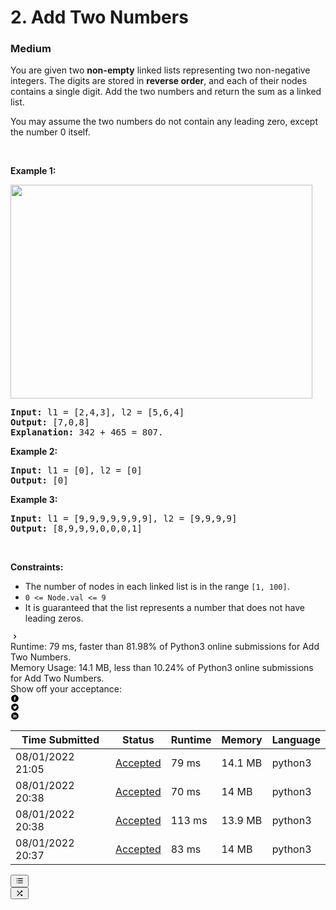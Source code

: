 <div data-key="description-content" data-cy="description-content" class="tab-pane__ncJk css-1eusa4c-TabContent e5i1odf5"><div class="description__24sA"><div class="css-101rr4k"><h1>2. Add Two Numbers</h1><div class="css-10o4wqw"><h3>Medium</h3><p>You are given two <strong>non-empty</strong> linked lists representing two non-negative integers. The digits are stored in <strong>reverse order</strong>, and each of their nodes contains a single digit. Add the two numbers and return the sum&nbsp;as a linked list.</p>

<p>You may assume the two numbers do not contain any leading zero, except the number 0 itself.</p>

<p>&nbsp;</p>
<p><strong>Example 1:</strong></p>
<img alt="" src="https://assets.leetcode.com/uploads/2020/10/02/addtwonumber1.jpg" style="width: 483px; height: 342px;">
<pre><strong>Input:</strong> l1 = [2,4,3], l2 = [5,6,4]
<strong>Output:</strong> [7,0,8]
<strong>Explanation:</strong> 342 + 465 = 807.
</pre>

<p><strong>Example 2:</strong></p>

<pre><strong>Input:</strong> l1 = [0], l2 = [0]
<strong>Output:</strong> [0]
</pre>

<p><strong>Example 3:</strong></p>

<pre><strong>Input:</strong> l1 = [9,9,9,9,9,9,9], l2 = [9,9,9,9]
<strong>Output:</strong> [8,9,9,9,0,0,0,1]
</pre>

<p>&nbsp;</p>
<p><strong>Constraints:</strong></p>

<ul>
	<li>The number of nodes in each linked list is in the range <code>[1, 100]</code>.</li>
	<li><code>0 &lt;= Node.val &lt;= 9</code></li>
	<li>It is guaranteed that the list represents a number that does not have leading zeros.</li>
</ul>
</div></div><svg viewBox="0 0 24 24" width="1em" height="1em" class="icon__1Md2"><path fill-rule="evenodd" d="M10 6L8.59 7.41 13.17 12l-4.58 4.59L10 18l6-6z"></path></svg></a></div><div class="info__2oQ9"><span>Runtime:&nbsp;<span class="data__HC-i">79 ms</span><span>, faster than <span class="data__HC-i">81.98%</span> of Python3 online submissions for Add Two Numbers.</span></span></div><div class="info__2oQ9"><span>Memory Usage:&nbsp;<span class="data__HC-i">14.1 MB</span><span>, less than <span class="data__HC-i">10.24%</span> of Python3 online submissions for Add Two Numbers.</span></span></div></div><div class="addl-success-info__2ySC"><div class="share__1rbD"><div class="desc__3vzG">Show off your acceptance:</div><div><div><div class="icon-area__oZoj"><div class="root__2fED" data-icon="facebook"><a href="https://www.facebook.com/sharer/sharer.php?u=https%3A%2F%2Fleetcode.com%2Fproblems%2Fadd-two-numbers%2F&amp;quote=Add%20Two%20Numbers%20-%20LeetCode" target="_blank" class="icon__1sW1" data-region="normal"><svg viewBox="0 0 24 24" width="1em" height="1em" class="icon__1Md2"><path fill-rule="evenodd" d="M12 22c5.523 0 10-4.477 10-10S17.523 2 12 2 2 6.477 2 12s4.477 10 10 10zm2.52-14.923v1.686h-1.004c-.366 0-.613.077-.74.23-.128.153-.192.383-.192.69v1.207h1.871l-.249 1.891h-1.622v4.849h-1.955V12.78H9v-1.89h1.629V9.497c0-.792.221-1.407.664-1.843.443-.437 1.033-.655 1.77-.655.626 0 1.111.026 1.456.077z"></path></svg></a></div><div class="root__2fED" data-icon="twitter"><a href="https://twitter.com/intent/tweet?text=Add%20Two%20Numbers%20-%20LeetCode&amp;url=https%3A%2F%2Fleetcode.com%2Fproblems%2Fadd-two-numbers%2F" target="_blank" class="icon__1sW1" data-region="normal"><svg viewBox="0 0 24 24" width="1em" height="1em" class="icon__1Md2"><path fill-rule="evenodd" d="M12 22c5.523 0 10-4.477 10-10S17.523 2 12 2 2 6.477 2 12s4.477 10 10 10zm5.84-12.956a4.64 4.64 0 0 1-1.114 1.15 6.304 6.304 0 0 1-.254 2.074 6.468 6.468 0 0 1-.795 1.708 6.71 6.71 0 0 1-1.269 1.448c-.49.42-1.082.755-1.775 1.005a6.493 6.493 0 0 1-2.221.375A6.17 6.17 0 0 1 7 15.806c.16.019.339.028.536.028a4.35 4.35 0 0 0 2.759-.95A2.17 2.17 0 0 1 9 14.442a2.17 2.17 0 0 1-.784-1.097c.151.023.291.034.42.034.197 0 .392-.025.584-.076a2.187 2.187 0 0 1-1.275-.767 2.146 2.146 0 0 1-.506-1.413v-.027a2.2 2.2 0 0 0 1.005.282 2.216 2.216 0 0 1-.99-1.85c0-.404.1-.778.302-1.121a6.292 6.292 0 0 0 2.026 1.64c.796.41 1.648.639 2.555.684a2.488 2.488 0 0 1-.054-.509c0-.614.216-1.138.65-1.571.433-.433.957-.65 1.571-.65.642 0 1.184.234 1.624.702.5-.097.97-.275 1.41-.536a2.16 2.16 0 0 1-.976 1.224 4.41 4.41 0 0 0 1.28-.344l-.002-.002z"></path></svg></a></div><div class="root__2fED" data-icon="linkedin-c"><a href="http://www.linkedin.com/shareArticle?url=https%3A%2F%2Fleetcode.com%2Fproblems%2Fadd-two-numbers%2F&amp;title=Add%20Two%20Numbers%20-%20LeetCode&amp;summary=I%20just%20solved%20Add%20Two%20Numbers%20on%20LeetCode.%20My%20Python3%20solution%20%20%20%20%20%20finished%20in%2079%20ms%2C%20beating%2081.98%25%20%20%20%20%20%20of%20all%20other%20Python3%20submissions.%20Can%20you%20beat%20it%3F&amp;mini=true&amp;ro=true&amp;armin=armin" target="_blank" class="icon__1sW1" data-region="normal"><svg viewBox="0 0 24 24" width="1em" height="1em" class="icon__1Md2"><path fill-rule="evenodd" d="M12 22c5.523 0 10-4.477 10-10S17.523 2 12 2 2 6.477 2 12s4.477 10 10 10zm-2.472-5.611H7.55V9.467h1.978v6.922zm-.99-7.911a.989.989 0 1 1 0-1.978.989.989 0 0 1 0 1.978zm7.912 7.91h-1.978v-3.955a.989.989 0 1 0-1.978 0v3.956h-1.977V9.467h1.977v1.227c.408-.56 1.032-1.227 1.731-1.227 1.229 0 2.225 1.107 2.225 2.472v4.45z"></path></svg></a></div></div></div></div></div></div></div><div><div class="ant-table-wrapper table__1sPX"><div class="ant-spin-nested-loading"><div class="ant-spin-container"><div class="ant-table ant-table-default ant-table-scroll-position-left"><div class="ant-table-content"><div class="ant-table-body"><table class=""><colgroup><col><col><col><col><col></colgroup><thead class="ant-table-thead"><tr><th class="time-column__1guG"><span class="ant-table-header-column"><div><span class="ant-table-column-title">Time Submitted</span><span class="ant-table-column-sorter"></span></div></span></th><th class="status-column__3SUg"><span class="ant-table-header-column"><div><span class="ant-table-column-title">Status</span><span class="ant-table-column-sorter"></span></div></span></th><th class="runtime-column__1ka_"><span class="ant-table-header-column"><div><span class="ant-table-column-title">Runtime</span><span class="ant-table-column-sorter"></span></div></span></th><th class="memory-column__1dxp"><span class="ant-table-header-column"><div><span class="ant-table-column-title">Memory</span><span class="ant-table-column-sorter"></span></div></span></th><th class="lang-column__tR-8"><span class="ant-table-header-column"><div><span class="ant-table-column-title">Language</span><span class="ant-table-column-sorter"></span></div></span></th></tr></thead><tbody class="ant-table-tbody"><tr class="ant-table-row ant-table-row-level-0" data-row-key="762773038"><td class="time-column__1guG">08/01/2022 21:05</td><td class="status-column__3SUg"><a href="/submissions/s/762773038/" target="_blank" class="ac__35gz" data-submission-id="762773038">Accepted</a></td><td class="runtime-column__1ka_">79 ms</td><td class="memory-column__1dxp">14.1 MB</td><td class="lang-column__tR-8">python3</td></tr><tr class="ant-table-row ant-table-row-level-0" data-row-key="762761730"><td class="time-column__1guG">08/01/2022 20:38</td><td class="status-column__3SUg"><a href="/submissions/detail/762761730/" target="_blank" class="ac__35gz" data-submission-id="762761730">Accepted</a></td><td class="runtime-column__1ka_">70 ms</td><td class="memory-column__1dxp">14 MB</td><td class="lang-column__tR-8">python3</td></tr><tr class="ant-table-row ant-table-row-level-0" data-row-key="762761627"><td class="time-column__1guG">08/01/2022 20:38</td><td class="status-column__3SUg"><a href="/submissions/detail/762761627/" target="_blank" class="ac__35gz" data-submission-id="762761627">Accepted</a></td><td class="runtime-column__1ka_">113 ms</td><td class="memory-column__1dxp">13.9 MB</td><td class="lang-column__tR-8">python3</td></tr><tr class="ant-table-row ant-table-row-level-0" data-row-key="762761566"><td class="time-column__1guG">08/01/2022 20:37</td><td class="status-column__3SUg"><a href="/submissions/detail/762761566/" target="_blank" class="ac__35gz" data-submission-id="762761566">Accepted</a></td><td class="runtime-column__1ka_">83 ms</td><td class="memory-column__1dxp">14 MB</td><td class="lang-column__tR-8">python3</td></tr></tbody></table></div></div></div></div></div></div></div></div></div></div></div></div><div class="erd_scroll_detection_container erd_scroll_detection_container_animation_active" style="visibility: hidden; display: inline; width: 0px; height: 0px; z-index: -1; overflow: hidden; margin: 0px; padding: 0px;"><div dir="ltr" class="erd_scroll_detection_container" style="position: absolute; flex: 0 0 auto; overflow: hidden; z-index: -1; visibility: hidden; width: 100%; height: 100%; left: 0px; top: 0px;"><div class="erd_scroll_detection_container" style="position: absolute; flex: 0 0 auto; overflow: hidden; z-index: -1; visibility: hidden; inset: -11px -10px -10px -11px;"><div style="position: absolute; flex: 0 0 auto; overflow: scroll; z-index: -1; visibility: hidden; width: 100%; height: 100%;"><div style="position: absolute; left: 0px; top: 0px; width: 637px; height: 553px;"></div></div><div style="position: absolute; flex: 0 0 auto; overflow: scroll; z-index: -1; visibility: hidden; width: 100%; height: 100%;"><div style="position: absolute; width: 200%; height: 200%;"></div></div></div></div></div></div><div><div class="question-fast-picker-wrapper__2Y97" style="position: relative;" data-is-over-edged="false"><div class="question-fast-picker__3VcA"><button data-cy="question-picker-btn" class="picker-menu-handler__34CD css-6iyx43" data-tour-index="2" type="default"><svg viewBox="0 0 24 24" width="1em" height="1em" class="icon__1Md2"><path fill-rule="evenodd" d="M7 19h14v-2H7v2zm0-6h14v-2H7v2zm0-8v2h14V5H7zM3 5h2v2H3V5zm0 6h2v2H3v-2zm0 6h2v2H3v-2z"></path></svg><span class="handler-text__1hMU"></span></button><div class="picker-handlers__2fqm" data-is-resizer-bar-active="false"><div class="space-filler__1toa"></div><button class="shuffle-handler__3Gzu css-6iyx43" type="default"><svg viewBox="0 0 24 24" width="1em" height="1em" class="icon__1Md2 shuffle-icon__dV27"><path fill-rule="evenodd" d="M10.59 9.17L5.41 4 4 5.41l5.17 5.17 1.42-1.41zM14.5 4l2.04 2.04L4 18.59 5.41 20 17.96 7.46 20 9.5V4h-5.5zm.33 9.41l-1.41 1.41 3.13 3.13L14.5 20H20v-5.5l-2.04 2.04-3.13-3.13z"></path></svg>
